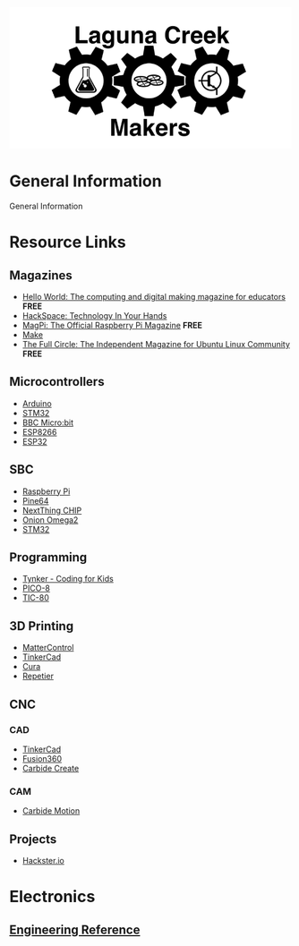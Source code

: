 ![Laguna Creek Makers](misc/images/Laguna_Creek_Makers.png)

# General Information
General Information


# Resource Links

## Magazines

- [Hello World: The computing and digital making magazine for educators](https://helloworld.raspberrypi.org/)  **FREE**
- [HackSpace: Technology In Your Hands](https://hackspace.raspberrypi.org/)
- [MagPi: The Official Raspberry Pi Magazine](https://www.raspberrypi.org/magpi/) **FREE**
- [Make](https://makezine.com/)
- [The Full Circle: The Independent Magazine for Ubuntu Linux Community](https://fullcirclemagazine.org) **FREE**

## Microcontrollers

- [Arduino](https://www.arduino.cc/)
- [STM32](http://www.st.com/en/microcontrollers/stm32-32-bit-arm-cortex-mcus.html)
- [BBC Micro:bit](http://microbit.org/)
- [ESP8266](https://www.espressif.com/en/products/hardware/esp8266ex/overview)
- [ESP32](https://www.espressif.com/en/products/hardware/esp32/overview)


## SBC

- [Raspberry Pi](https://www.raspberrypi.org/)
- [Pine64](https://www.pine64.org/)
- [NextThing CHIP](https://getchip.com/)
- [Onion Omega2](https://onion.io/omega2/)
- [STM32](http://www.st.com/en/microcontrollers/stm32-32-bit-arm-cortex-mcus.html)

## Programming
- [Tynker - Coding for Kids](https://www.tynker.com/)
- [PICO-8](https://www.lexaloffle.com/pico-8.php)
- [TIC-80](https://tic.computer/)

## 3D Printing

- [MatterControl](http://www.mattercontrol.com/)
- [TinkerCad](https://www.tinkercad.com/)
- [Cura](https://ultimaker.com/en/products/ultimaker-cura-software)
- [Repetier](https://www.repetier.com/)


## CNC

### CAD
- [TinkerCad](https://www.tinkercad.com/)
- [Fusion360](https://www.autodesk.com/products/fusion-360/students-teachers-educators)
- [Carbide Create](http://carbide3d.com/downloads/)

### CAM

- [Carbide Motion](http://carbide3d.com/downloads/)


## Projects
- [Hackster.io](https://www.hackster.io/)



# Electronics

## [Engineering Reference](http://www.chip1stop.com/web/SGP/en/tutorialsTop.do#001)
